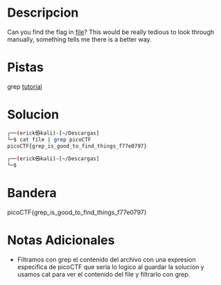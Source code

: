 # Descripcion 
Can you find the flag in [file](https://jupiter.challenges.picoctf.org/static/315d3325dc668ab7f1af9194f2de7e7a/file)? This would be really tedious to look through manually, something tells me there is a better way.
# Pistas
grep [tutorial](https://ryanstutorials.net/linuxtutorial/grep.php)
# Solucion 
```bash
┌──(erick㉿kali)-[~/Descargas]
└─$ cat file | grep picoCTF        
picoCTF{grep_is_good_to_find_things_f77e0797}
                                                     
┌──(erick㉿kali)-[~/Descargas]
└─$ 

```
# Bandera
picoCTF{grep_is_good_to_find_things_f77e0797}
# Notas Adicionales
- Filtramos con grep el contenido del archivo con una expresion especifica de picoCTF  que seria lo logico al guardar la solucion y usamos cat para ver el contenido del file y filtrarlo con grep.